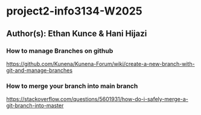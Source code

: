 # project2-info3134-W2025

## Author(s): Ethan Kunce & Hani Hijazi

### How to manage Branches on github
https://github.com/Kunena/Kunena-Forum/wiki/create-a-new-branch-with-git-and-manage-branches

### How to merge your branch into main branch
https://stackoverflow.com/questions/5601931/how-do-i-safely-merge-a-git-branch-into-master